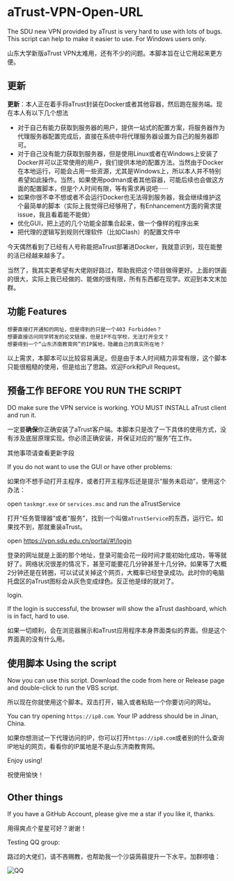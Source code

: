 # aTrust-VPN-Open-URL

The SDU new VPN provided by aTrust is very hard to use with lots of bugs. This script can help to make it easier to use. For Windows users only.

山东大学新版aTrust VPN太难用，还有不少的问题。本脚本旨在让它用起来更方便。

## 更新

**更新**：本人正在着手将aTrust封装在Docker或者其他容器，然后跑在服务端。现在本人有以下几个想法

- 对于自己有能力获取到服务器的用户，提供一站式的配置方案，将服务器作为代理服务器配置完成后，直接在系统中将代理服务器设置为自己的服务器即可。
- 对于自己没有能力获取到服务器，但是使用Linux或者在Windows上安装了Docker并可以正常使用的用户，我们提供本地的配置方法。当然由于Docker在本地运行，可能会占用一些资源，尤其是Windows上，所以本人并不特别希望如此操作。当然，如果使用podman或者其他容器，可能后续也会做这方面的配置脚本，但是个人时间有限，等有需求再说吧······
- 如果你很不幸不想或者不会运行Docker也无法得到服务器，我会继续维护这个最简单的脚本（实际上我觉得已经够用了，有Enhancement方面的需求提issue，我且看着能不能做）
- 优化GUI，把上述的几个功能全部集合起来，做一个像样的程序出来
- 把代理的逻辑写到规则代理软件（比如Clash）的配置文件中

今天偶然看到了已经有人号称能把aTrust部署进Docker，我就意识到，现在能整的活已经越来越多了。

当然了，我其实更希望有大佬刚好路过，帮助我把这个项目做得更好。上面的饼画的很大，实际上我已经做的、能做的很有限，所有东西都在现学。欢迎到本文末加群。

## 功能 Features

    想要直接打开通知的网址，但是得到的只是一个403 Forbidden？
    想要直接访问同学转发的论文链接，但是IP不在学校，无法打开全文？
    想要得到一个“山东济南教育网”的IP属地，隐藏自己的真实所在地？

以上需求，本脚本可以比较容易满足。但是由于本人时间精力非常有限，这个脚本只能很粗糙的使用，但是给出了思路。欢迎Fork和Pull Request。

## 预备工作 BEFORE YOU RUN THE SCRIPT

DO make sure the VPN service is working. YOU MUST INSTALL aTrust client and run it.

一定要**确保**你正确安装了aTrust客户端。本脚本只是改了一下具体的使用方式，没有涉及底层原理实现。你必须正确安装，并保证对应的“服务”在工作。

其他事项请查看更新字段

If you do not want to use the GUI or have other problems:

如果你不想手动打开主程序，或者打开主程序后还是提示“服务未启动”，使用这个办法：

open `taskmgr.exe` or `services.msc` and run the aTrustService

打开“任务管理器”或者“服务”，找到一个叫做`aTrustService`的东西，运行它。如果找不到，那就重装aTrust。

open https://vpn.sdu.edu.cn/portal/#!/login

登录的网址就是上面的那个地址，登录可能会花一段时间才能初始化成功，等等就好了。网络状况很差的情况下，甚至可能要花几分钟甚至十几分钟。如果等了大概2分钟还是在转圈，可以试试关掉这个网页，大概率已经登录成功。此时你的电脑托盘区的aTrust图标会从灰色变成绿色。反正他是绿的就对了。

login.

If the login is successful, the browser will show the aTrust dashboard, which is in fact, hard to use.

如果一切顺利，会在浏览器展示和aTrust应用程序本身界面类似的界面。但是这个界面真的没有什么用。

## 使用脚本 Using the script

Now you can use this script. Download the code from here or Release page and double-click to run the VBS script.

所以现在你就使用这个脚本。双击打开，输入或者粘贴一个你要访问的网址。

You can try opening `https://ip8.com`. Your IP address should be in Jinan, China.

如果你想测试一下代理访问的IP，你可以打开`https://ip8.com`或者别的什么查询IP地址的网页，看看你的IP属地是不是山东济南教育网。

Enjoy using!

祝使用愉快！

## Other things

If you have a GitHub Account, please give me a star if you like it, thanks.

用得爽点个星星可好？谢谢！

Testing QQ group:

路过的大佬们，请不吝赐教，也帮助我一个沙袋蒟蒻提升一下水平。加群唠嗑：

![QQ](https://szw0407.github.io/images/QQgroup.jpg)
